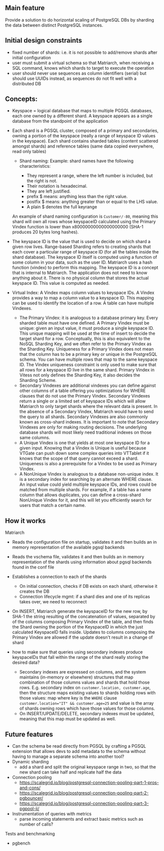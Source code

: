 ## Main feature

Provide a solution to do horizontal scaling of PostgreSQL DBs by sharding the data between distinct PostgreSQL instances.

## Initial design constraints

- fixed number of shards: i.e. it is not possible to add/remove shards after initial configuration
- user must submit a virtual schema so that Matriarch, when receiving a SQL command, knows which shards to target to execute the operation
- user should never use sequences as column identifiers (serial) but should use UUIDs instead, as sequences do not fit well with a distributed DB

## Concepts:

- Keyspace = logical database that maps to multiple PGSQL databases, each one owned by a different shard. A keyspace appears as a single database from the standpoint of the application
- Each shard is a PGSQL cluster, composed of a primary and secondaries, owning a portion of the keyspace (really a range of keyspace ID values in the keyspace). Each shard contains sharded tables (content scattered amongst shards) and reference tables (same data copied everywhere, read only tables)

  - Shard naming: Example: shard names have the following characteristics:

    - They represent a range, where the left number is included, but the right is not.
    - Their notation is hexadecimal.
    - They are left justified.
    - prefix \$ means: anything less than the right value.
    - postfix \$ means: anything greater than or equal to the LHS value.
    - A plain \$ denotes the full keyrange

  An example of shard naming configuration is `Customer/-80`, meaning this shard will own all rows whose keyspaceID calculated using the Primary Vindex function is lower than x80000000000000000000 (SHA-1 produces 20 bytes long hashes).

- The keyspace ID is the value that is used to decide on which shard a given row lives. Range-based Sharding refers to creating shards that each cover a particular range of keyspace ID (for all the tables inside the shard database). The keyspace ID itself is computed using a function of some column in your data, such as the user ID. Matriarch uses a hash function (vindex) to perform this mapping. The keyspace ID is a concept that is internal to Matriarch. The application does not need to know anything about it. There is no physical column that stores the actual keyspace ID. This value is computed as needed.
- Virtual Index: A Vindex maps column values to keyspace IDs. A Vindex provides a way to map a column value to a keyspace ID. This mapping can be used to identify the location of a row. A table can have multiple Vindexes.
  - The Primary Vindex: it is analogous to a database primary key. Every sharded table must have one defined. A Primary Vindex must be unique: given an input value, it must produce a single keyspace ID. This unique mapping will be used at the time of insert to decide the target shard for a row. Conceptually, this is also equivalent to the NoSQL Sharding Key, and we often refer to the Primary Vindex as the Sharding Key. Uniqueness for a Primary Vindex does not mean that the column has to be a primary key or unique in the PostgreSQL schema. You can have multiple rows that map to the same keyspace ID. The Vindex uniqueness constraint is only used to make sure that all rows for a keyspace ID live in the same shard. Primary Vindex in Vitess not only defines the Sharding Key, it also decides the Sharding Scheme.
  - Secondary Vindexes are additional vindexes you can define against other columns of a table offering you optimizations for WHERE clauses that do not use the Primary Vindex. Secondary Vindexes return a single or a limited set of keyspace IDs which will allow Matriarch to only target shards where the relevant data is present. In the absence of a Secondary Vindex, Matriarch would have to send the query to all shards. Secondary Vindexes are also commonly known as cross-shard indexes. It is important to note that Secondary Vindexes are only for making routing decisions. The underlying database shards will most likely need traditional indexes on those same columns.
  - A Unique Vindex is one that yields at most one keyspace ID for a given input. Knowing that a Vindex is Unique is useful because VTGate can push down some complex queries into VTTablet if it knows that the scope of that query cannot exceed a shard. Uniqueness is also a prerequisite for a Vindex to be used as Primary Vindex.
  - A NonUnique Vindex is analogous to a database non-unique index. It is a secondary index for searching by an alternate WHERE clause. An input value could yield multiple keyspace IDs, and rows could be matched from multiple shards. For example, if a table has a name column that allows duplicates, you can define a cross-shard NonUnique Vindex for it, and this will let you efficiently search for users that match a certain name.

## How it works

Matriarch

- Reads the configuration file on startup, validates it and then builds an in memory representation of the available pgsql backends
- Reads the vschema file, validates it and then builds an in memory representation of the shards using information about pgsql backends found in the conf file
- Establishes a connection to each of the shards

  - On initial connection, checks if DB exists on each shard, otherwise it creates the DB
  - Connection lifecycle mgmt: if a shard dies and one of its replicas takes over, we need to reconnect

- On INSERT, Matriarch generate the keyspaceID for the new row, by SHA-1 the string resulting of the concatenation of values, separated by of the columns composing Primary Vindex of the table, and then finds the Shard owning the portion of the KeyspaceID in which the just calculated KeyspaceID falls inside. Updates to columns composing the Primary Vindex are allowed if the update doesn't result in a change of shard
- how to make sure that queries using secondary indexes produce keyspaceIDs that fall within the range of the shard really storing the desired data?
  - Secondary indexes are expressed on columns, and the system maintains (in-memory or elsewhere) structures that map combination of those columns values and shards that hold those rows. E.g. secondary index on `customer.location, customer.age`, then the structure maps existing values to shards holding rows with those values: map where key is the `WHERE` clause `customer.location="IT" && customer.age=25` and value is the array of shards owning rows which have those values for those columns.
  - On INSERT/UPDATE/DELETE, secondary indexes must be updated, meaning that this map must be updated as well.

## Future features

- Can the schema be read directly from PGSQL by crafting a PGSQL extension that allows devs to add metadata to the schema without having to manage a separate schema into another tool?
- Dynamic sharding
  - add a shard and split the original keyspace range in two, so that the new shard can take half and replicate half the data
- Connection pooling
  - https://scalegrid.io/blog/postgresql-connection-pooling-part-1-pros-and-cons/
  - https://scalegrid.io/blog/postgresql-connection-pooling-part-2-pgbouncer/
  - https://scalegrid.io/blog/postgresql-connection-pooling-part-3-pgpool-ii/
- Instrumentation of queries with metrics
  - parse incoming statements and extract basic metrics such as number of calls?

Tests and benchmarking

- pgbench
